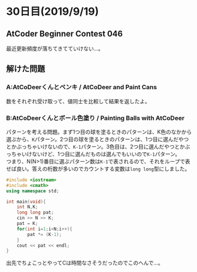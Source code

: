 # 30日目(2019/9/19)
## AtCoder Beginner Contest 046
最近更新頻度が落ちてきてていけない…。
<!-- 何かあればここに書く -->
## 解けた問題
### A:AtCoDeerくんとペンキ / AtCoDeer and Paint Cans
<!-- 解説・感想 -->
数をそれぞれ受け取って、値同士を比較して結果を返したよ。
### B:AtCoDeerくんとボール色塗り / Painting Balls with AtCoDeer
パターンを考える問題。まず1つ目の球を塗るときのパターンは、K色のなかから選ぶから、`K`パターン。2つ目の球を塗るときのパターンは、1つ目に選んだやつとかぶっちゃいけないので、`K-1`パターン。3色目は、2つ目に選んだやつとかぶっちゃいけないけど、1つ目に選んだものは選んでもいいので`K-1`パターン。  
つまり、N(N>1)番目に選ぶパターン数は`K-1`で表されるので、それをループで表せば良い。答えの桁数が多いのでカウントする変数は`long long`型にしました。

```cpp
#include <iostream>
#include <cmath>
using namespace std;

int main(void){
    int N,K;
    long long pat;
    cin >> N >> K;
    pat = K;
    for(int i=1;i<N;i++){
        pat *= (K-1);
    }
    cout << pat << endl;
}
```

出先でちょこっとやってCは時間なさそうだったのでこのへんで…。

